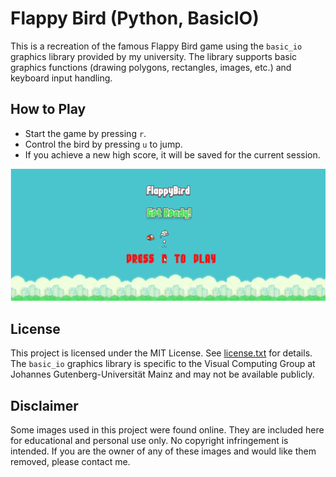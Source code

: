 # Flappy Bird (Python, BasicIO)

This is a recreation of the famous Flappy Bird game using the `basic_io` graphics library provided by my university. The library supports basic graphics functions (drawing polygons, rectangles, images, etc.) and keyboard input handling.

## How to Play

- Start the game by pressing `r`.
- Control the bird by pressing `u` to jump.
- If you achieve a new high score, it will be saved for the current session.

![Demo](https://github.com/goviet2002/FlappyBird/blob/c258f521c9126bbbc95372785d1092099fa0fece/demo.gif)

## License

This project is licensed under the MIT License. See [license.txt](./license.txt) for details. The `basic_io` graphics library is specific to the Visual Computing Group at Johannes Gutenberg-Universität Mainz and may not be available publicly.

## Disclaimer  
Some images used in this project were found online. They are included here for educational and personal use only. No copyright infringement is intended. If you are the owner of any of these images and would like them removed, please contact me.
